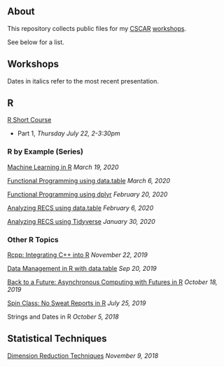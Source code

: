 ## About

This repository collects public files for my 
[CSCAR](cscar.research.umich.edu) [workshops](https://cscar.research.umich.edu/events/category/workshops/).  

See below for a list.

## Workshops

Dates in italics refer to the most recent presentation. 

## R

[R Short Course](./rsc/)
  - Part 1, *Thursday July 22, 2-3:30pm*

### R by Example (Series)

[Machine Learning in R](./ML_in_R/) *March 19, 2020*

[Functional Programming using data.table](./R_by_Example/func_prog_datatable/) *March 6, 2020*

[Functional Programming using dplyr](./R_by_Example/func_prog_dplyr/) *February 20, 2020*

[Analyzing RECS using data.table](./R_by_Example/recs_datatable/) *February 6, 2020*

[Analyzing RECS using Tidyverse](./R_by_Example/recs_dplyr/) *January 30, 2020*

### Other R Topics

[Rcpp: Integrating C++ into R](./rcpp/) *November 22, 2019*

[Data Management in R with data.table](./data.table/) *Sep 20, 2019*

[Back to a Future: Asynchronous Computing with Futures in R](./future/) *October 18, 2019*

[Spin Class: No Sweat Reports in R](./spin/) *July 25, 2019*

Strings and Dates in R *October 5, 2018*

## Statistical Techniques

[Dimension Reduction Techniques](https://jbhender.github.io/workshops/DimensionReduction.html)
*November 9, 2018* 


